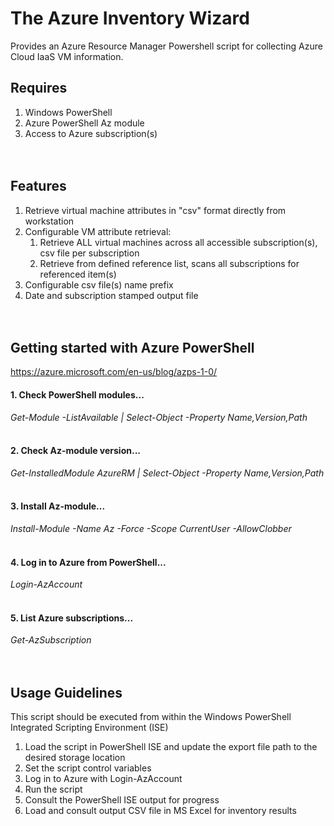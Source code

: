 # The Azure Inventory Wizard
Provides an Azure Resource Manager Powershell script for collecting Azure Cloud IaaS VM information.

## Requires
1. Windows PowerShell
2. Azure PowerShell Az module
3. Access to Azure subscription(s)
<br/><br/><br/>

## Features
1. Retrieve virtual machine attributes in "csv" format directly from workstation
2. Configurable VM attribute retrieval:
   1. Retrieve ALL virtual machines across all accessible subscription(s),  csv file per subscription
   2. Retrieve from defined reference list, scans all subscriptions for referenced item(s)
3. Configurable csv file(s) name prefix
4. Date and subscription stamped output file 
<br/><br/><br/>

## Getting started with Azure PowerShell
https://azure.microsoft.com/en-us/blog/azps-1-0/
<br/>

#### 1. Check PowerShell modules...
*Get-Module -ListAvailable | Select-Object -Property Name,Version,Path*
<br/><br/>

#### 2. Check Az-module version...
*Get-InstalledModule AzureRM | Select-Object -Property Name,Version,Path*
<br/><br/>

#### 3. Install Az-module...
*Install-Module -Name Az -Force -Scope CurrentUser -AllowClobber*
<br/><br/>

#### 4. Log in to Azure from PowerShell...
*Login-AzAccount*
<br/><br/>

#### 5. List Azure subscriptions...
*Get-AzSubscription*
<br/><br/><br/>

## Usage Guidelines
This script should be executed from within the Windows PowerShell Integrated Scripting Environment (ISE)
1. Load the script in PowerShell ISE and update the export file path to the desired storage location
2. Set the script control variables
3. Log in to Azure with
   Login-AzAccount
4. Run the script
5. Consult the PowerShell ISE output for progress
6. Load and consult output CSV file in MS Excel for inventory results
